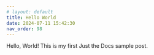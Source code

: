 ```yaml
---
# layout: default
title: Hello World
date: 2024-07-11 15:42:30
nav_order: 98
---
```

Hello, World! This is my first Just the Docs sample post.
